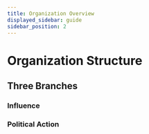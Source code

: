 ```yaml
---
title: Organization Overview
displayed_sidebar: guide
sidebar_position: 2
---
```


# Organization Structure

## Three Branches

### Influence

### Political Action


